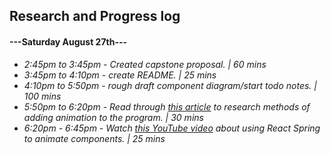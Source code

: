 ## Research and Progress log
#### ---Saturday August 27th---
* _2:45pm to 3:45pm - Created capstone proposal.  | 60 mins_
* _3:45pm to 4:10pm - create README. | 25 mins_
* _4:10pm to 5:50pm - rough draft component diagram/start todo notes. | 100 mins_ 
* _5:50pm to 6:20pm - Read through [this article](https://medium.com/hackernoon/5-ways-to-animate-a-reactjs-app-in-2019-56eb9af6e3bf) to research methods of adding animation to the program. | 30 mins_
* _6:20pm - 6:45pm - Watch [this YouTube video](https://www.youtube.com/watch?v=S8yn3-WpVV8) about using React Spring to animate components. | 25 mins_